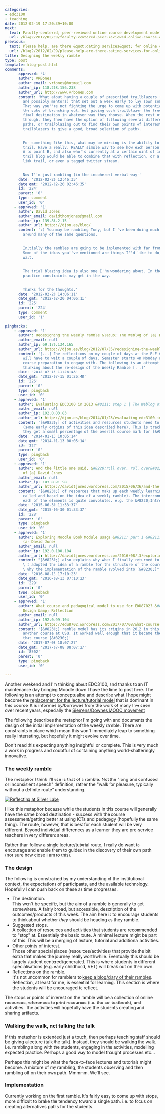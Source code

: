 ```yaml
---
categories:
- edc3100
- teaching
date: 2012-02-19 17:20:39+10:00
next:
  text: Faculty-centered, peer-reviewed online course development models
  url: /blog2/2012/02/19/faculty-centered-peer-reviewed-online-course-development-models/
previous:
  text: Please help, are there &quot;dating services&quot; for online courses?
  url: /blog2/2012/02/19/please-help-are-there-dating-services-for-online-courses/
title: Designing the weekly ramble
type: post
template: blog-post.html
comments:
    - approved: '1'
      author: VRBones
      author_email: vrbones@hotmail.com
      author_ip: 118.208.156.238
      author_url: http://www.vrbones.com
      content: 'What about having a couple of prescribed trailblazers (the lecturer, tutors
        and possibly mentors) that set out a week early to lay sown some "typical" trails?
        That way you''re not fighting the urge to come up with potential stops just for
        the sake of branching out, but giving each trailblazer the freedom to get to the
        final destination in whatever way they choose. When the rest of the cohort comes
        through, they then have the option of following several different paths, mixing
        paths, or trailblazing out to find their own points of interest. I''d expect 5-10
        trailblazers to give a good, broad selection of paths.
    
    
        For something like this, what may be missing is the ability to "follow" someone''s
        trail. Have a really, REALLY simple way to see how each person got from point
        A to point B, and also who''s currently at a certain oint of interest. Maybe a
        trail blog would be able to combine that with reflection, or a delicious / diigo
        link trail, or even a tagged twitter stream.
    
    
        Now I''m just rambling (in the incoherent verbal way)'
      date: '2012-02-20 12:46:35'
      date_gmt: '2012-02-20 02:46:35'
      id: '224'
      parent: '0'
      type: comment
      user_id: '0'
    - approved: '1'
      author: David Jones
      author_email: davidthomjones@gmail.com
      author_ip: 139.86.2.15
      author_url: https://djon.es/blog/
      content: ':) You may be rambling Tony, but I''ve been doing much the same thing
        around many of the same questions.
    
    
        Initially the rambles are going to be implemented with far from appropriate technology.
        Some of the ideas you''ve mentioned are things I''d like to do, but may have to
        wait.
    
    
        The trial blazing idea is also one I''m wondering about. In the time, yet more
        practice constraints may get in the way.
    
    
        Thanks for the thoughts.'
      date: '2012-02-20 14:06:11'
      date_gmt: '2012-02-20 04:06:11'
      id: '225'
      parent: '224'
      type: comment
      user_id: '1'
    
pingbacks:
    - approved: '1'
      author: Redesigning the weekly ramble &laquo; The Weblog of (a) David Jones
      author_email: null
      author_ip: 69.170.134.165
      author_url: https://djon.es/blog/2012/07/15/redesigning-the-weekly-ramble/
      content: '[...] The reflections on my couple of days at the PLE Conference in Melbourne
        will have to wait a couple of days. Semester starts on Monday and I have some
        course preparation to engage with. The following is an attempt to capture some
        thinking about the re-design of the Weekly Ramble [...]'
      date: '2012-07-15 11:26:48'
      date_gmt: '2012-07-15 01:26:48'
      id: '226'
      parent: '0'
      type: pingback
      user_id: '0'
    - approved: '1'
      author: Evaluating EDC3100 in 2013 &#8211; step 1 | The Weblog of (a) David Jones
      author_email: null
      author_ip: 192.0.83.83
      author_url: https://djon.es/blog/2014/01/13/evaluating-edc3100-in-2013-step-1/
      content: '[&#8230;] of activities and resources students need to complete each week
        (some early origins of this idea described here). This is tracked by the LMS and
        they get a small percentage of the overall course mark for [&#8230;]'
      date: '2014-01-13 10:05:14'
      date_gmt: '2014-01-13 00:05:14'
      id: '227'
      parent: '0'
      type: pingback
      user_id: '0'
    - approved: '1'
      author: And the little one said, &#8220;roll over, roll over&#8221; | The Weblog
        of (a) David Jones
      author_email: null
      author_ip: 192.0.81.50
      author_url: https://davidtjones.wordpress.com/2015/06/26/and-the-little-one-said-roll-over-roll-over/
      content: '[&#8230;] of resources that make up each weekly learning path (originally
        called and based on the idea of a weekly ramble). The interconnections between
        each of the elements is quite convoluted. e.g. the &#8220;Introduce [&#8230;]'
      date: '2015-06-30 11:33:37'
      date_gmt: '2015-06-30 01:33:37'
      id: '228'
      parent: '0'
      type: pingback
      user_id: '0'
    - approved: '1'
      author: Exploring Moodle Book Module usage &#8211; part 1 &#8211; The Weblog of
        (a) David Jones
      author_email: null
      author_ip: 192.0.100.104
      author_url: https://davidtjones.wordpress.com/2016/08/13/exploring-moodle-book-module-usage-part-1/
      content: "[&#8230;] also explains why when I finally returned to teaching a course\
        \ I adopted the idea of a ramble for the structure of the course.\_ It explains\
        \ why the implementation of the ramble evolved into [&#8230;]"
      date: '2016-08-13 17:10:23'
      date_gmt: '2016-08-13 07:10:23'
      id: '229'
      parent: '0'
      type: pingback
      user_id: '0'
    - approved: '1'
      author: What course and pedagogical model to use for EDU8702? &#8211; EDU8702 &#8211;
        Design &amp; Reflection
      author_email: null
      author_ip: 192.0.99.104
      author_url: https://edu8702.wordpress.com/2017/07/08/what-course-and-pedagogical-model-to-use-for-edu8702/
      content: '[&#8230;] ramble model has its origins in 2012 in this thinking about
        another course at USQ. It worked well enough that it became the foundation for
        that course [&#8230;]'
      date: '2017-07-08 18:07:27'
      date_gmt: '2017-07-08 08:07:27'
      id: '8502'
      parent: '0'
      type: pingback
      user_id: '0'
    
---
```

Another weekend and I'm thinking about EDC3100, and thanks to an IT maintenance day bringing Moodle down I have the time to post here. The following is an attempt to conceptualise and describe what I hope might become the [replacement for the lecture/tutorial model](/blog2/2012/02/10/how-to-replace-the-lecture/) that is dominant in this course. It is informed by/borrowed from the work of many I've seen over recent years, especially the [Siemens/Downes MOOC movement](http://www.mooc.ca/)

The following describes the metaphor I'm going with and documents the design of the initial implementation of the weekly ramble. There are constraints in place which mean this won't immediately leap to something really interesting, but hopefully it might evolve over time.

Don't read this expecting anything insightful or complete. This is very much a work in progress and doubtful of containing anything world-shatteringly innovative.

### The weekly ramble

The metaphor I think I'll use is that of a ramble. Not the "long and confused or inconsistent speech" definition, rather the "walk for pleasure, typically without a definite route" understanding.

[![Reflecting at Silver Lake](images/4991135537_157ff6282e_m.jpg)](http://www.flickr.com/photos/maplemusketeer/4991135537/ "Reflecting at Silver Lake by maplemusketeer, on Flickr")

I like this metaphor because while the students in this course will generally have the same broad destination - success with the course assessment/getting better at using ICTs and pedagogy (hopefully the same thing). The route, however, that is best for each student will be very different. Beyond individual differences as a learner, they are pre-service teachers in very different areas.

Rather than follow a single lecture/tutorial route, I really do want to encourage and enable them to guided in the discovery of their own path (not sure how close I am to this).

### The design

The following is constrained by my understanding of the institutional context, the expectations of participants, and the available technology. Hopefully I can push back on these as time progresses.

- The destination.  
    This won't be specific, but the aim of a ramble is generally to get somewhere. A fairly broad, but accessible, description of the outcomes/products of this week. The aim here is to encourage students to think about whether _they_ should be heading as they ramble.
- Suggested stops.  
    A collection of resources and activities that students are recommended to "stop" at. Essentially the basic route. A minimal lecture might be part of this. This will be a merging of lecture, tutorial and additional activities.
- Other points of interest.  
    Those other special places (resources/activities) that provide the bit extra that makes the journey really worthwhile. Eventually this should be largely student centered/generated. This is where students in different specialisations (e.g. early childhood, VET) will break out on their own.
- Reflections on the ramble.  
    It's not uncommon for ramblers to [keep a blog/diary of their rambles](http://ramblingman.org.uk/southernuplandway/day2). Reflection, at least for me, is essential for learning. This section is where the students will be encouraged to reflect.

The stops or points of interest on the ramble will be a collection of online resources, references to print resources (i.e. the set textbook), and activities. The activities will hopefully have the students creating and sharing artifacts.

### Walking the walk, not talking the talk

If this metaphor is extended just a touch, then perhaps teaching staff should be giving a lecture (talk the talk). Instead, they should be walking the walk. i.e. rambling along with the students, engaging in the activities, modelling expected practice. Perhaps a good way to model thought processes etc...

Perhaps this might be what the face-to-face lectures and tutorials might become. A mixture of my rambling, the students observing and then rambling off on their own path. Mmmmm. We'll see.

### Implementation

Currently working on the first ramble. It's fairly easy to come up with stops, more difficult to brake the tendency toward a single path. i.e. to focus on creating alternatives paths for the students.